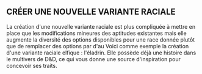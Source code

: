 ## CRÉER UNE NOUVELLE VARIANTE RACIALE

La création d'une nouvelle variante raciale est plus
compliquée à mettre en place que les modifications
mineures des aptitudes existantes mais elle augmente la
diversité des options disponibles pour une race donnée
plutôt que de remplacer des options par d'au
Voici comme exemple la création d'une variante raciale
elfique : l'éladrin. Elle possède déjà une histoire dans
le multivers de D&D, ce qui vous donne une source
d'inspiration pour concevoir ses traits.
